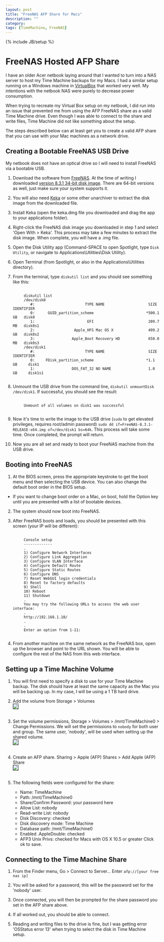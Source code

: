 ```yaml
---
layout: post
title: "FreeNAS AFP Share for Macs"
description: ""
category: 
tags: [TimeMachine, FreeNAS]
---
```

{% include JB/setup %}

# FreeNAS Hosted AFP Share

I have an older Acer netbook laying around that I wanted to turn into a NAS server to host my Time Machine backups for my Macs. I had a similar setup running on a Windows machine in [VirtualBox](https://www.virtualbox.org/) that worked very well. My intentions with the netbook NAS were purely to decrease power consumption.

When trying to recreate my Virtual Box setup on my netbook, I did run into an issue that prevented me from using the AFP FreeNAS share as a valid Time Machine drive. Even though I was able to connect to the share and write files, Time Machine did not like something about the setup.

The steps described below can at least get you to create a valid AFP share that you can use with your Mac machines as a network drive.

## Creating a Bootable FreeNAS USB Drive

My netbook does not have an optical drive so I will need to install FreeNAS via a bootable USB. 

1. Download the software from [FreeNAS](http://www.freenas.org). At the time of writing I downloaded [version 8.3.1 34-bit disk image](http://sourceforge.net/projects/freenas/files/FreeNAS-8.3.1/RELEASE-p2/x86/FreeNAS-8.3.1-RELEASE-p2-x86.iso/download). There are 64-bit versions as well, just make sure your system supports it.

2. You will also need [Keka](http://www.kekaosx.com/en/) or some other unarchiver to extract the disk image from the downloaded file.

3. Install Keka (open the keka.dmg file you downloaded and drag the app to your applications folder).

4. Right-click the FreeNAS disk image you downloaded in step 1 and select 'Open With > Keka'. This process may take a few minutes to extract the disk image. When complete, you will have a .img file.

5. Open the Disk Utility app (Command-SPACE to open Spotlight, type `Disk Utility`, or navigate to Applications\Utilities\Disk Utility).

6. Open Terminal (from Spotlight, or also in the Applications\Utilities directory).

7. From the terminal, type `diskutil list` and you should see something like this:
   <pre>
    <code>
        diskutil list
        /dev/disk0
           #:                       TYPE NAME                    SIZE       IDENTIFIER
           0:      GUID_partition_scheme                        *500.1 GB   disk0
           1:                        EFI                         209.7 MB   disk0s1
           2:                  Apple_HFS Mac OS X                499.2 GB   disk0s2
           3:                 Apple_Boot Recovery HD             650.0 MB   disk0s3
        /dev/disk1
           #:                       TYPE NAME                    SIZE       IDENTIFIER
           0:     FDisk_partition_scheme                        *1.1 GB     disk1
           1:                 DOS_FAT_32 NO NAME                 1.0 GB     disk1s1
    </code>
   </pre>

8. Unmount the USB drive from the command line, `diskutil unmountDisk /dev/disk1`. If successful, you should see the result:
   <pre>
    <code>
        Unmount of all volumes on disk1 was successful
    </code>
   </pre>

9. Now it's time to write the image to the USB drive (`sudo` to get elevated privileges, requires root/admin password) `sudo dd if=FreeNAS-8.3.1-RELEASE-x64.img of=/dev/disk1 bs=64k`. This process will take some time. Once completed, the prompt will return.

10. Now you are all set and ready to boot your FreeNAS machine from the USB drive.

## Booting into FreeNAS

1. At the BIOS screen, press the appropriate keystroke to get the boot menu and then selecting the USB device. You can also change the default boot order in the BIOS setup.
- If you want to change boot order on a Mac, on boot, hold the Option key until you are presented with a list of bootable devices.

2. The system should now boot into FreeNAS.

3. After FreeNAS boots and loads, you should be presented with this screen (your IP will be different):
   <pre>
    <code>
        Console setup
        -------------
        .
        1) Configure Network Interfaces
        2) Configure Link Aggregation
        3) Configure VLAN Interface
        4) Configure Default Route
        5) Configure Static Routes
        6) Configure DNS
        7) Reset WebGUI login credentials
        8) Reset to factory defaults
        9) Shell
        10) Reboot
        11) Shutdown
        .
        You may try the following URLs to access the web user interface:
        .
        http://192.168.1.10/
        .
        .
        Enter an option from 1-11:
    </code>
   </pre>

4. From another machine on the same network as the FreeNAS box, open up the browser and point to the URL shown. You will be able to configure the rest of the NAS from this web interface.

## Setting up a Time Machine Volume

1. You will first need to specify a disk to use for your Time Machine backup. The disk should have at least the same capacity as the Mac you will be backing up. In my case, I will be using a 1 TB hard drive.

2. Add the volume from Storage > Volumes
   <br>
   <img src ="/images/FN_storage_vols.png" border="1"/>
   <br>
   <br>

3. Set the volume permissions, Storage > Volumes > /mnt/TimeMachine0 > Change Permissions. We will set the permissions to `nobody` for both user and group. The same user, 'nobody', will be used when setting up the shared volume.
   <br>
   <img src ="/images/vol_permissions.png" border="1"/>
   <br>
   <br>

4. Create an AFP share. Sharing > Apple (AFP) Shares > Add Apple (AFP) Share 
   <br>
   <img src ="/images/afp_share_0.png" border="1"/>
   <br>
   <br>
   
5. The following fields were configured for the share:
   - Name: TimeMachine
   - Path: /mnt/TimeMachine0
   - Share/Confirm Password: your password here
   - Allow List: nobody
   - Read-write List: nobody
   - Disk Discovery: checked
   - Disk discovery mode: Time Machine
   - Database path: /mnt/TimeMachine0
   - Enabled .AppleDouble: checked
   - AFP3 Unix Privs: checked for Macs with OS X 10.5 or greater
   Click ok to save.

## Connecting to the Time Machine Share

1. From the Finder menu, Go > Connect to Server... Enter `afp://[your free nas ip]`

2. You will be asked for a password, this will be the password set for the 'nobody' user.

3. Once connected, you will then be prompted for the share password you set in the AFP share above.

4. If all worked out, you should be able to connect.

5. Reading and writing files to the drive is fine, but I was getting error 'OSStatus error 13' when trying to select the disk in Time Machine setup.
